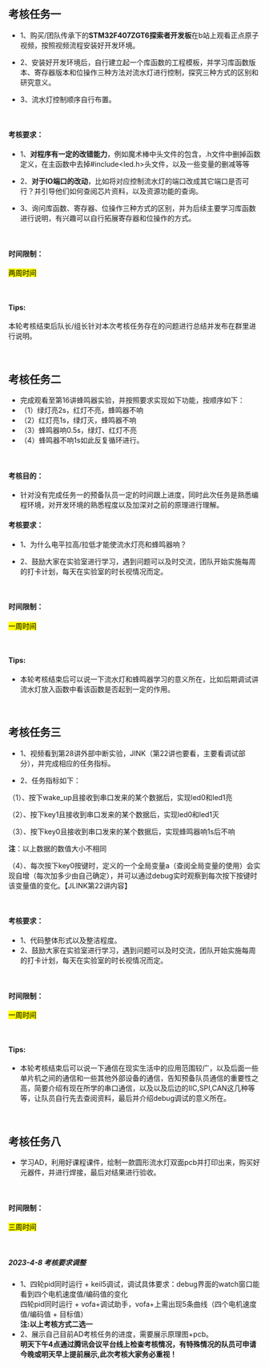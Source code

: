 ## 考核任务一



* 1、购买/团队传承下的**STM32F407ZGT6探索者开发板**在b站上观看正点原子视频，按照视频流程安装好开发环境。

* 2、安装好开发环境后，自行建立起一个库函数的工程模板，并学习库函数版本、寄存器版本和位操作三种方法对流水灯进行控制，探究三种方式的区别和研究意义。

* 3、流水灯控制顺序自行布置。

  &nbsp;

  

#### 考核要求：

* 1、**对程序有一定的改错能力**，例如魔术棒中头文件的包含，.h文件中删掉函数定义，在主函数中去掉#include<led.h>头文件，以及一些变量的删减等等

* 2、**对于IO端口的改动**，比如将对应控制流水灯的端口改成其它端口是否可行？并引导他们如何查阅芯片资料，以及资源功能的查询。

* 3、询问库函数、寄存器、位操作三种方式的区别，并为后续主要学习库函数进行说明，有兴趣可以自行拓展寄存器和位操作的方式。

  &nbsp;

  

#### 时间限制：

<mark>两周时间</mark>

&nbsp;





#### Tips:

本轮考核结束后队长/组长针对本次考核任务存在的问题进行总结并发布在群里进行说明。

&nbsp;

## 考核任务二

* 完成观看至第16讲蜂鸣器实验，并按照要求实现如下功能，按顺序如下：
* （1）绿灯亮2s，红灯不亮，蜂鸣器不响
* （2）红灯亮1s，绿灯灭，蜂鸣器不响
* （3）蜂鸣器响0.5s，绿灯、红灯不亮
* （4）蜂鸣器不响1s如此反复循环进行。

&nbsp;

#### 考核目的：

* 针对没有完成任务一的预备队员一定的时间跟上进度，同时此次任务是熟悉编程环境，对开发环境的熟悉程度以及加深对之前的原理进行理解。



#### 考核要求：

* 1、为什么电平拉高/拉低才能使流水灯亮和蜂鸣器响？

* 2、鼓励大家在实验室进行学习，遇到问题可以及时交流，团队开始实施每周的打卡计划，每天在实验室的时长视情况而定。

&nbsp;

#### 时间限制：

<mark>一周时间</mark>

&nbsp;

#### Tips:

* 本轮考核结束后可以说一下流水灯和蜂鸣器学习的意义所在，比如后期调试讲流水灯放入函数中看该函数是否起到一定的作用。

&nbsp;

## 考核任务三

* 1、视频看到第28讲外部中断实验，JINK（第22讲也要看，主要看调试部分），并完成相应的任务指标。

* 2、任务指标如下：

（1）、按下wake_up且接收到串口发来的某个数据后，实现led0和led1亮

（2）、按下key1且接收到串口发来的某个数据后，实现led0和led1灭

（3）、按下key0且接收到串口发来的某个数据后，实现蜂鸣器响1s后不响

**注**：以上数据的数值大小不相同

（4）、每次按下key0按键时，定义的一个全局变量a（查阅全局变量的使用）会实现自增（每次加多少由自己确定），并可以通过debug实时观察到每次按下按键时该变量值的变化。【JLINK第22讲内容】

&nbsp;

####  考核要求：

* 1、代码整体形式以及整洁程度。
* 2、鼓励大家在实验室进行学习，遇到问题可以及时交流，团队开始实施每周的打卡计划，每天在实验室的时长视情况而定。

&nbsp;

#### 时间限制：

<mark>一周时间</mark>

&nbsp;

#### Tips:

*  本轮考核结束后可以说一下通信在现实生活中的应用范围较广，以及后面一些单片机之间的通信和一些其他外部设备的通信，告知预备队员通信的重要性之高，简要介绍有现在所学的串口通信，以及以及后边的IIC,SPI,CAN这几种等等，让队员自行先去查阅资料，最后并介绍debug调试的意义所在。

&nbsp;

## 考核任务八
* 学习AD，利用好课程课件，绘制一款圆形流水灯双面pcb并打印出来，购买好元器件，并进行焊接，最后对结果进行验收。

&nbsp;

#### 时间限制：

<mark>三周时间</mark>

&nbsp;

##### 2023-4-8  考核要求调整
* 1、四轮pid同时运行 + keil5调试，调试具体要求：debug界面的watch窗口能看到四个电机速度值/编码值的变化<br/>
     四轮pid同时运行 + vofa+调试助手，vofa+上需出现5条曲线（四个电机速度值/编码值 + 目标值）<br/>
    **注:以上考核方式二选一**<br/>
* 2、展示自己目前AD考核任务的进度，需要展示原理图+pcb。<br/>
**明天下午4点通过腾讯会议平台线上检查考核情况，有特殊情况的队员可申请今晚或明天早上提前展示,此次考核大家务必重视！**
